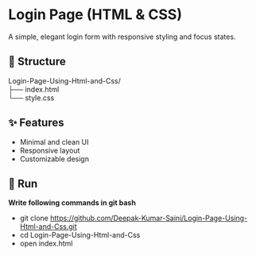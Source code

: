 # Login Page (HTML & CSS)
A simple, elegant login form with responsive styling and focus states.

## 📂 Structure
Login-Page-Using-Html-and-Css/  
├── index.html  
└── style.css  

## ✨ Features
- Minimal and clean UI  
- Responsive layout
- Customizable design  

## 🚀 Run
**Write following commands in git bash**
- git clone https://github.com/Deepak-Kumar-Saini/Login-Page-Using-Html-and-Css.git
- cd Login-Page-Using-Html-and-Css
- open index.html
